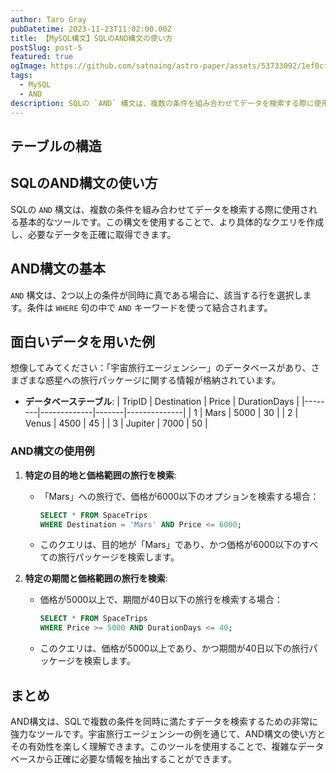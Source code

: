 ```yaml
---
author: Taro Gray
pubDatetime: 2023-11-23T11:02:00.00Z
title: 【MySQL構文】SQLのAND構文の使い方
postSlug: post-5
featured: true
ogImage: https://github.com/satnaing/astro-paper/assets/53733092/1ef0cf03-8137-4d67-ac81-84a032119e3a
tags:
  - MySQL
  - AND
description: SQLの `AND` 構文は、複数の条件を組み合わせてデータを検索する際に使用される基本的なツールです。この構文を使用することで、より具体的なクエリを作成し、必要なデータを正確に取得できます。
---
```


## テーブルの構造

## SQLのAND構文の使い方

SQLの `AND` 構文は、複数の条件を組み合わせてデータを検索する際に使用される基本的なツールです。この構文を使用することで、より具体的なクエリを作成し、必要なデータを正確に取得できます。

## AND構文の基本

`AND` 構文は、2つ以上の条件が同時に真である場合に、該当する行を選択します。条件は `WHERE` 句の中で `AND` キーワードを使って結合されます。

## 面白いデータを用いた例

想像してみてください：「宇宙旅行エージェンシー」のデータベースがあり、さまざまな惑星への旅行パッケージに関する情報が格納されています。

- **データベーステーブル**:
  | TripID | Destination | Price | DurationDays |
  |--------|-------------|-------|--------------|
  | 1 | Mars | 5000 | 30 |
  | 2 | Venus | 4500 | 45 |
  | 3 | Jupiter | 7000 | 50 |

### AND構文の使用例

1. **特定の目的地と価格範囲の旅行を検索**:

   - 「Mars」への旅行で、価格が6000以下のオプションを検索する場合：
     ```sql
     SELECT * FROM SpaceTrips
     WHERE Destination = 'Mars' AND Price <= 6000;
     ```
   - このクエリは、目的地が「Mars」であり、かつ価格が6000以下のすべての旅行パッケージを検索します。

2. **特定の期間と価格範囲の旅行を検索**:
   - 価格が5000以上で、期間が40日以下の旅行を検索する場合：
     ```sql
     SELECT * FROM SpaceTrips
     WHERE Price >= 5000 AND DurationDays <= 40;
     ```
   - このクエリは、価格が5000以上であり、かつ期間が40日以下の旅行パッケージを検索します。

## まとめ

AND構文は、SQLで複数の条件を同時に満たすデータを検索するための非常に強力なツールです。宇宙旅行エージェンシーの例を通じて、AND構文の使い方とその有効性を楽しく理解できます。このツールを使用することで、複雑なデータベースから正確に必要な情報を抽出することができます。
